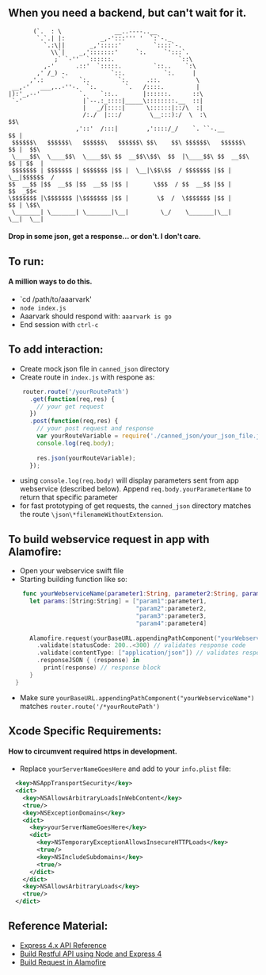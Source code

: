 ## When you need a backend, but can't wait for it. 
```
       (`.  : \               __..----..__
        `.`.| |:          _,-':::''' '  `:`-._
          `.:\||       _,':::::'         `::::`-.
            \\`|    _,':::::::'     `:.     `':::`.
             ;` `-''  `::::::.                  `::\
          ,-'      .::'  `:::::.         `::..    `:\
        ,' /_) -.            `::.           `:.     |
      ,'.:     `    `:.        `:.     .::.          \
 __,-'   ___,..-''-.  `:.        `.   /::::.         |
|):'_,--'           `.    `::..       |::::::.      ::\
 `-'                 |`--.:_::::|_____\::::::::.__  ::|
                     |   _/|::::|      \::::::|::/\  :|
                     /:./  |:::/        \__:::):/  \  :\             $$\ 
                   ,'::'  /:::|        ,'::::/_/    `. ``-.__        $$ |
 $$$$$$\   $$$$$$\   $$$$$$\   $$$$$$\ $$\    $$\ $$$$$$\   $$$$$$\  $$ |  $$\ 
 \____$$\  \____$$\  \____$$\ $$  __$$\\$$\  $$  |\____$$\ $$  __$$\ $$ | $$  |
 $$$$$$$ | $$$$$$$ | $$$$$$$ |$$ |  \__|\$$\$$  / $$$$$$$ |$$ |  \__|$$$$$$  / 
$$  __$$ |$$  __$$ |$$  __$$ |$$ |       \$$$  / $$  __$$ |$$ |      $$  _$$<  
\$$$$$$$ |\$$$$$$$ |\$$$$$$$ |$$ |        \$  /  \$$$$$$$ |$$ |      $$ | \$$\ 
 \_______| \_______| \_______|\__|         \_/    \_______|\__|      \__|  \__|
```
#### Drop in some json, get a response... or don't. I don't care. 

## To run:
#### A million ways to do this.
* `cd /path/to/aaarvark'
* `node index.js`
* Aaarvark should respond with: `aaarvark is go`
* End session with `ctrl-c`

## To add interaction:
* Create mock json file in `canned_json` directory
* Create route in `index.js` with respone as:
``` javascript
    router.route('/yourRoutePath')
      .get(function(req,res) {
        // your get request
      })
      .post(function(req,res) {
        // your post request and response
        var yourRouteVariable = require('./canned_json/your_json_file.json');
        console.log(req.body);
    
        res.json(yourRouteVariable);
      }); 
```
* using `console.log(req.body)` will display parameters sent from app webservice (described below). Append `req.body.yourParameterName` to return that specific parameter
* for fast prototyping of get requests, the `canned_json` directory matches the route `\json\*filenameWithoutExtension`. 

## To build webservice request in app with Alamofire:
* Open your webservice swift file
* Starting building function like so:
``` swift
    func yourWebserviceName(parameter1:String, parameter2:String, parameter3:String, parameter4:String) {
      let params:[String:String] = ["param1":parameter1,
                                    "param2":parameter2,
                                    "param3":parameter3,
                                    "param4":parameter4]
      
      Alamofire.request(yourBaseURL.appendingPathComponent("yourWebserviceName"), method: .post, parameters: params) // method isn't required, and defaults to .get
        .validate(statusCode: 200..<300) // validates response code
        .validate(contentType: ["application/json"]) // validates response type
        .responseJSON { (response) in
          print(response) // response block
      }
  }
```
* Make sure `yourBaseURL.appendingPathComponent("yourWebserviceName")` matches `router.route('/*yourRoutePath')` 

## Xcode Specific Requirements:
#### How to circumvent required https in development.
* Replace `yourServerNameGoesHere` and add to your `info.plist` file:

``` xml
  <key>NSAppTransportSecurity</key>
  <dict>
    <key>NSAllowsArbitraryLoadsInWebContent</key>
    <true/>
    <key>NSExceptionDomains</key>
    <dict>
      <key>yourServerNameGoesHere</key>
      <dict>
        <key>NSTemporaryExceptionAllowsInsecureHTTPLoads</key>
        <true/>
        <key>NSIncludeSubdomains</key>
        <true/>
      </dict>
    </dict>
    <key>NSAllowsArbitraryLoads</key>
    <true/>
  </dict>
```

## Reference Material:
* [Express 4.x API Reference](http://expressjs.com/en/4x/api.html)
* [Build Restful API using Node and Express 4](https://scotch.io/tutorials/build-a-restful-api-using-node-and-express-4)
* [Build Request in Alamofire](https://github.com/Alamofire/Alamofire#making-a-request)
